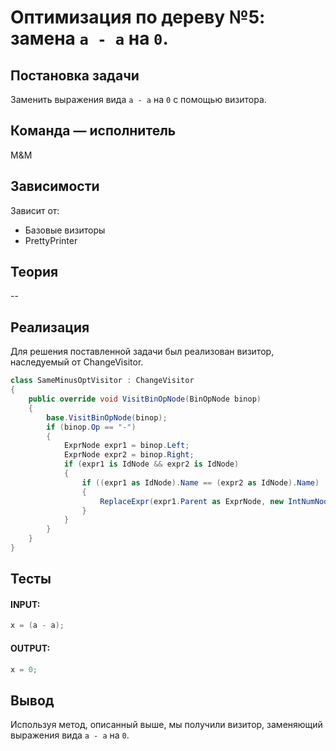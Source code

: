 # Оптимизация по дереву №5: замена `a - a` на `0`.

## Постановка задачи
Заменить выражения вида `a - a` на `0` с помощью визитора.

## Команда — исполнитель
M&M

## Зависимости
Зависит от:

-   Базовые визиторы
-   PrettyPrinter

## Теория
--
## Реализация

Для решения поставленной задачи был реализован визитор, наследуемый от ChangeVisitor.

```csharp
class SameMinusOptVisitor : ChangeVisitor
{
	public override void VisitBinOpNode(BinOpNode binop)
	{
		base.VisitBinOpNode(binop);
		if (binop.Op == "-")
		{
			ExprNode expr1 = binop.Left;
			ExprNode expr2 = binop.Right;
			if (expr1 is IdNode && expr2 is IdNode)
			{
				if ((expr1 as IdNode).Name == (expr2 as IdNode).Name)
				{
					ReplaceExpr(expr1.Parent as ExprNode, new IntNumNode(0));
				}
			}
		}
	}
}
```

## Тесты
#### INPUT: 
```csharp
x = (a - a);
```
#### OUTPUT:
```csharp
x = 0;
```

## Вывод
Используя метод, описанный выше, мы получили визитор, заменяющий выражения вида `a - a` на `0`.

